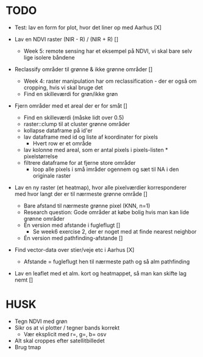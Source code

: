# TODO
- Test: lav en form for plot, hvor det liner op med Aarhus [X]
- Lav en NDVI raster (NIR - R) / (NIR + R) []
  - Week 5: remote sensing har et eksempel på NDVI, vi skal bare selv lige isolere båndene
- Reclassify områder til grønne & ikke grønne områder []
  - Week 4: raster manipulation har om reclassification - der er også om cropping, hvis vi skal bruge det
  - Find en skilleværdi for grøn/ikke grøn

- Fjern områder med et areal der er for småt []
  - Find en skilleværdi (måske lidt over 0.5)
  - raster::clump til at cluster grønne områder
  - kollapse dataframe på id'er
  - lav dataframe med id og liste af koordinater for pixels
    - Hvert row er et område
  - lav kolonne med areal, som er antal pixels i pixels-listen * pixelstørrelse
  - filtrere dataframe for at fjerne store områder
    - loop alle pixels i små imråder ogennem og sæt til NA i den originale raster
- Lav en ny raster (et heatmap), hvor alle pixelværdier korresponderer med hvor langt der er til nærmeste grønne område []
  - Bare afstand til nærmeste grønne pixel (KNN, n=1)
  - Research question: Gode områder at købe bolig hvis man kan lide grønne områder
  - Én version med afstande i fugleflugt []
    - Se week6 exercise 2, der er noget med at finde nearest neighbor
  - Én version med pathfinding-afstande []
- Find vector-data over stier/veje etc i Aarhus [X]
  - Afstande = fugleflugt hen til nærmeste path og så alm pathfinding
- Lav en leaflet med et alm. kort og heatmappet, så man kan skifte lag nemt []

# HUSK
- Tegn NDVI med grøn
- Sikr os at vi plotter / tegner bands korrekt
  - Vær eksplicit med r=, g=, b= osv
- Alt skal croppes efter satellitbilledet
- Brug tmap
